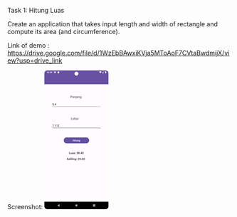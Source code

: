 Task 1: Hitung Luas

Create an application that takes input length and width of rectangle and compute its area (and circumference).

Link of demo : https://drive.google.com/file/d/1WzEbBAwxiKVja5MToAoF7CVtaBwdmijX/view?usp=drive_link

Screenshot: 
![alt text][logo]

[logo]: https://github.com/fortunelagit/mobile-programming/blob/main/Hitung%20Luas/Screenshot_20231109_105928.png
